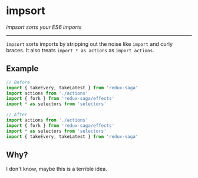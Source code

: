 impsort
=======

_impsort sorts your ES6 imports_

---

`impsort` sorts imports by stripping out the noise like `import` and curly
braces. It also treats `import * as actions` as `import actions`.

## Example

```js
// Before
import { takeEvery, takeLatest } from 'redux-saga'
import actions from './actions'
import { fork } from 'redux-saga/effects'
import * as selectors from 'selectors'

// After
import actions from './actions'
import { fork } from 'redux-saga/effects'
import * as selectors from 'selectors'
import { takeEvery, takeLatest } from 'redux-saga'
```

## Why?

I don't know, maybe this is a terrible idea.
